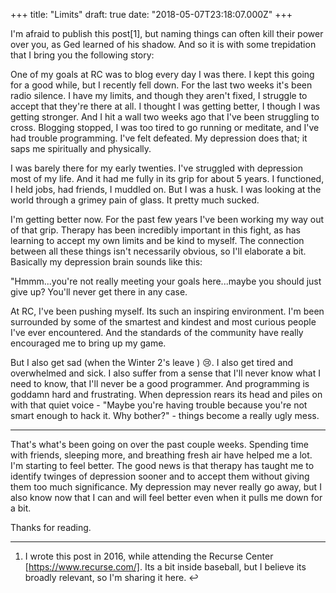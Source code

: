 
+++
title: "Limits"
draft: true
date: "2018-05-07T23:18:07.000Z"
+++

I'm afraid to publish this post[1], but naming things can often kill their power
over you, as Ged learned of his shadow. And so it is with some trepidation that
I bring you the following story:

One of my goals at RC was to blog every day I was there. I kept this going for a
good while, but I recently fell down. For the last two weeks it's been radio
silence. I have my limits, and though they aren't fixed, I struggle to accept
that they're there at all. I thought I was getting better, I though I was
getting stronger. And I hit a wall two weeks ago that I've been struggling to
cross. Blogging stopped, I was too tired to go running or meditate, and I've had
trouble programming. I've felt defeated. My depression does that; it saps me
spiritually and physically.

I was barely there for my early twenties. I've struggled with depression most of
my life. And it had me fully in its grip for about 5 years. I functioned, I held
jobs, had friends, I muddled on. But I was a husk. I was looking at the world
through a grimey pain of glass. It pretty much sucked.

I'm getting better now. For the past few years I've been working my way out of
that grip. Therapy has been incredibly important in this fight, as has learning
to accept my own limits and be kind to myself. The connection between all these
things isn't necessarily obvious, so I'll elaborate a bit. Basically my
depression brain sounds like this:

"Hmmm...you're not really meeting your goals here...maybe you should just give
up? You'll never get there in any case.

At RC, I've been pushing myself. Its such an inspiring environment. I'm been
surrounded by some of the smartest and kindest and most curious people I've ever
encountered. And the standards of the community have really encouraged me to
bring up my game.

But I also get sad (when the Winter 2's leave ) 😢. I also get tired and
overwhelmed and sick. I also suffer from a sense that I'll never know what I
need to know, that I'll never be a good programmer. And programming is goddamn
hard and frustrating. When depression rears its head and piles on with that
quiet voice - "Maybe you're having trouble because you're not smart enough to
hack it. Why bother?"  - things become a really ugly mess.


--------------------------------------------------------------------------------

That's what's been going on over the past couple weeks. Spending time with
friends, sleeping more, and breathing fresh air have helped me a lot. I'm
starting to feel better. The good news is that therapy has taught me to identify
twinges of depression sooner and to accept them without giving them too much
significance. My depression may never really go away, but I also know now that I
can and will feel better even when it pulls me down for a bit.

Thanks for reading.


--------------------------------------------------------------------------------

 1. I wrote this post in 2016, while attending the Recurse Center
    [https://www.recurse.com/]. Its a bit inside baseball, but I believe its
    broadly relevant, so I'm sharing it here. ↩︎
